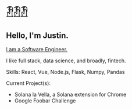 #  𓁟𓁟𓁟
## Hello, I'm Justin.
[I am a Software Engineer.](https://www.garzi.one/)

I like full stack, data science, and broadly, fintech.

Skills: React, Vue, Node.js, Flask, Numpy, Pandas

Current Project(s): 
- Solana la Vella, a Solana extension for Chrome
- Google Foobar Challenge
